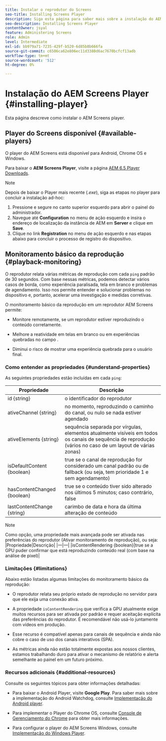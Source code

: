 ```yaml
---
title: Instalar o reprodutor do Screens
seo-title: Installing Screens Player
description: Siga esta página para saber mais sobre a instalação do AEM Screens Player disponível.
seo-description: Installing Screens Player
contentOwner: jsyal
feature: Administering Screens
role: Admin
level: Intermediate
exl-id: bb979a71-7235-429f-b520-6d85b8b666fa
source-git-commit: c6506ca62e806ec11d3380d6ac7670bcfcf13adb
workflow-type: tm+mt
source-wordcount: '512'
ht-degree: 0%

---
```


# Instalação do AEM Screens Player {#installing-player}

Esta página descreve como instalar o AEM Screens player.

## Player do Screens disponível {#available-players}

O player do AEM Screens está disponível para Android, Chrome OS e Windows.

Para baixar o **AEM Screens Player**, visite a página [AEM 6.5 Player Downloads](https://download.macromedia.com/screens/).

>[!NOTE]
>
>Depois de baixar o Player mais recente (*.exe*), siga as etapas no player para concluir a instalação ad-hoc:
>
>1. Pressione e segure no canto superior esquerdo para abrir o painel do administrador.
>1. Navegue até **Configuration** no menu de ação esquerdo e insira o endereço de localização da instância de AEM em **Server** e clique em **Save**.
>1. Clique no link **Registration** no menu de ação esquerdo e nas etapas abaixo para concluir o processo de registro do dispositivo.


## Monitoramento básico da reprodução {#playback-monitoring}

O reprodutor relata várias métricas de reprodução com cada `ping` padrão de 30 segundos. Com base nessas métricas, podemos detectar vários casos de borda, como experiência paralisada, tela em branco e problemas de agendamento. Isso nos permite entender e solucionar problemas no dispositivo e, portanto, acelerar uma investigação e medidas corretivas.

O monitoramento básico da reprodução em um reprodutor AEM Screens permite:

* Monitore remotamente, se um reprodutor estiver reproduzindo o conteúdo corretamente.

* Melhore a reatividade em telas em branco ou em experiências quebradas no campo .

* Diminui o risco de mostrar uma experiência quebrada para o usuário final.

### Como entender as propriedades {#understand-properties}

As seguintes propriedades estão incluídas em cada `ping`:

| Propriedade | Descrição |
|---|---|
| id {string} | o identificador do reprodutor |
| ativeChannel {string} | no momento, reproduzindo o caminho do canal, ou nulo se nada estiver agendado |
| ativeElements {string} | sequência separada por vírgulas, elementos atualmente visíveis em todos os canais de sequência de reprodução (vários no caso de um layout de várias zonas) |
| isDefaultContent {boolean} | true se o canal de reprodução for considerado um canal padrão ou de fallback (ou seja, tem prioridade 1 e sem agendamento) |
| hasContentChanged {boolean} | true se o conteúdo tiver sido alterado nos últimos 5 minutos; caso contrário, false |
| lastContentChange {string} | carimbo de data e hora da última alteração de conteúdo |

>[!NOTE]
>Como opção, uma propriedade mais avançada pode ser ativada nas preferências do reprodutor (Ativar monitoramento de reprodução), ou seja:
>|Propriedade|Descrição|
>|—|—|
>|isContentRendering {boolean}|true se a GPU puder confirmar que está reproduzindo conteúdo real (com base na análise de pixel)|

### Limitações           {#limitations}

Abaixo estão listadas algumas limitações do monitoramento básico da reprodução:

* O reprodutor relata seu próprio estado de reprodução no servidor para que ele exija uma conexão ativa.

* A propriedade `isContentRendering` que verifica a GPU atualmente exige muitos recursos para ser ativada por padrão e requer aceitação explícita das preferências do reprodutor. É recomendável não usá-lo juntamente com vídeos em produção.

* Esse recurso é compatível apenas para canais de sequência e ainda não cobre o caso de uso dos canais interativos (SPA).

* As métricas ainda não estão totalmente expostas aos nossos clientes, estamos trabalhando duro para ativar o mecanismo de relatório e alerta semelhante ao painel em um futuro próximo.

### Recursos adicionais {#additional-resources}

Consulte os seguintes tópicos para obter informações detalhadas:

* Para baixar o Android Player, visite **Google Play**. Para saber mais sobre a implementação do Android Watchdog, consulte [Implementação do Android player](implementing-android-player.md).

* Para implementar o Player do Chrome OS, consulte [Console de Gerenciamento do Chrome](implementing-chrome-os-player.md) para obter mais informações.

* Para configurar o player do AEM Screens Windows, consulte [Implementação do Windows Player](implementing-windows-player.md).

